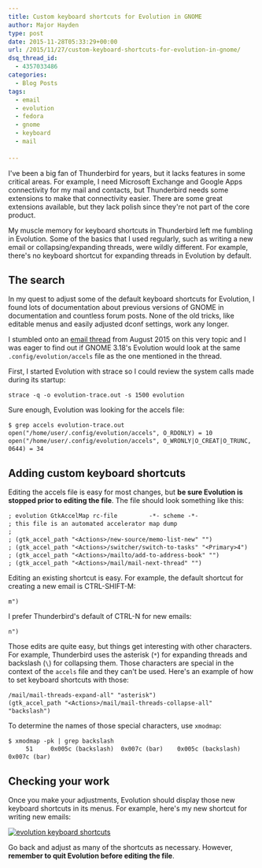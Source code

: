 ```yaml
---
title: Custom keyboard shortcuts for Evolution in GNOME
author: Major Hayden
type: post
date: 2015-11-28T05:33:29+00:00
url: /2015/11/27/custom-keyboard-shortcuts-for-evolution-in-gnome/
dsq_thread_id:
  - 4357033486
categories:
  - Blog Posts
tags:
  - email
  - evolution
  - fedora
  - gnome
  - keyboard
  - mail

---
```

I've been a big fan of Thunderbird for years, but it lacks features in some critical areas. For example, I need Microsoft Exchange and Google Apps connectivity for my mail and contacts, but Thunderbird needs some extensions to make that connectivity easier. There are some great extensions available, but they lack polish since they're not part of the core product.

My muscle memory for keyboard shortcuts in Thunderbird left me fumbling in Evolution. Some of the basics that I used regularly, such as writing a new email or collapsing/expanding threads, were wildly different. For example, there's no keyboard shortcut for expanding threads in Evolution by default.

## The search

In my quest to adjust some of the default keyboard shortcuts for Evolution, I found lots of documentation about previous versions of GNOME in documentation and countless forum posts. None of the old tricks, like editable menus and easily adjusted dconf settings, work any longer.

I stumbled onto an [email thread][1] from August 2015 on this very topic and I was eager to find out if GNOME 3.18's Evolution would look at the same `.config/evolution/accels` file as the one mentioned in the thread.

First, I started Evolution with strace so I could review the system calls made during its startup:

```
strace -q -o evolution-trace.out -s 1500 evolution
```


Sure enough, Evolution was looking for the accels file:

```
$ grep accels evolution-trace.out
open("/home/user/.config/evolution/accels", O_RDONLY) = 10
open("/home/user/.config/evolution/accels", O_WRONLY|O_CREAT|O_TRUNC, 0644) = 34
```


## Adding custom keyboard shortcuts

Editing the accels file is easy for most changes, but **be sure Evolution is stopped prior to editing the file**. The file should look something like this:

```
; evolution GtkAccelMap rc-file         -*- scheme -*-
; this file is an automated accelerator map dump
;
; (gtk_accel_path "<Actions>/new-source/memo-list-new" "")
; (gtk_accel_path "<Actions>/switcher/switch-to-tasks" "<Primary>4")
; (gtk_accel_path "<Actions>/mailto/add-to-address-book" "")
; (gtk_accel_path "<Actions>/mail/mail-next-thread" "")
```


Editing an existing shortcut is easy. For example, the default shortcut for creating a new email is CTRL-SHIFT-M:

```
m")
```


I prefer Thunderbird's default of CTRL-N for new emails:

```
n")
```


Those edits are quite easy, but things get interesting with other characters. For example, Thunderbird uses the asterisk (`*`) for expanding threads and backslash (`\`) for collapsing them. Those characters are special in the context of the `accels` file and they can't be used. Here's an example of how to set keyboard shortcuts with those:

```
/mail/mail-threads-expand-all" "asterisk")
(gtk_accel_path "<Actions>/mail/mail-threads-collapse-all" "backslash")
```


To determine the names of those special characters, use `xmodmap`:

```
$ xmodmap -pk | grep backslash
     51     0x005c (backslash)  0x007c (bar)    0x005c (backslash)  0x007c (bar)
```


## Checking your work

Once you make your adjustments, Evolution should display those new keyboard shortcuts in its menus. For example, here's my new shortcut for writing new emails:

[<img src="/wp-content/uploads/2015/11/evolution_shortcut.png" alt="evolution keyboard shortcuts" width="660" height="101" class="aligncenter size-full wp-image-6009" srcset="/wp-content/uploads/2015/11/evolution_shortcut.png 660w, /wp-content/uploads/2015/11/evolution_shortcut-300x46.png 300w" sizes="(max-width: 660px) 100vw, 660px" />][2]

Go back and adjust as many of the shortcuts as necessary. However, **remember to quit Evolution before editing the file**.

 [1]: https://mail.gnome.org/archives/evolution-list/2015-August/msg00068.html
 [2]: /wp-content/uploads/2015/11/evolution_shortcut.png
